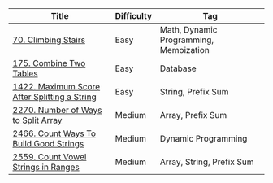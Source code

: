 | Title                                                             | Difficulty | Tag                                    |
| ----------------------------------------------------------------- | ---------- | -------------------------------------- |
| [70. Climbing Stairs](/go/problems/70)                            | Easy       | Math, Dynamic Programming, Memoization |
| [175. Combine Two Tables](/sql/0175)                              | Easy       | Database                               |
| [1422. Maximum Score After Splitting a String](/go/problems/1422) | Easy       | String, Prefix Sum                     |
| [2270. Number of Ways to Split Array](/go/problems/2270)          | Medium     | Array, Prefix Sum                      |
| [2466. Count Ways To Build Good Strings](/go/problems/2466)       | Medium     | Dynamic Programming                    |
| [2559. Count Vowel Strings in Ranges](/go/problems/2559)          | Medium     | Array, String, Prefix Sum              |
